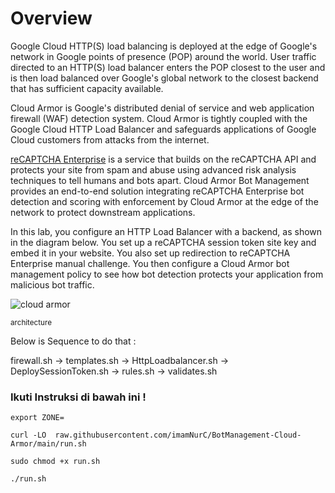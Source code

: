 # Overview


Google Cloud HTTP(S) load balancing is deployed at the edge of Google's network in Google points of presence (POP) around the world. User traffic directed to an HTTP(S) load balancer enters the POP closest to the user and is then load balanced over Google's global network to the closest backend that has sufficient capacity available.

Cloud Armor is Google's distributed denial of service and web application firewall (WAF) detection system. Cloud Armor is tightly coupled with the Google Cloud HTTP Load Balancer and safeguards applications of Google Cloud customers from attacks from the internet.

[reCAPTCHA Enterprise](https://cloud.google.com/recaptcha-enterprise/docs) is a service that builds on the reCAPTCHA API and protects your site from spam and abuse using advanced risk analysis techniques to tell humans and bots apart. Cloud Armor Bot Management provides an end-to-end solution integrating reCAPTCHA Enterprise bot detection and scoring with enforcement by Cloud Armor at the edge of the network to protect downstream applications.

In this lab, you configure an HTTP Load Balancer with a backend, as shown in the diagram below. You set up a reCAPTCHA session token site key and embed it in your website. You also set up redirection to reCAPTCHA Enterprise manual challenge. You then configure a Cloud Armor bot management policy to see how bot detection protects your application from malicious bot traffic.

![cloud armor](https://cdn.qwiklabs.com/2kXQgNWkDCt0e9E84gvWp1ZIZrQg5kdhgkF2uWghtlI%3D)

<sub>architecture </sub>

Below is Sequence to do that :

firewall.sh -> templates.sh -> HttpLoadbalancer.sh -> DeploySessionToken.sh -> rules.sh -> validates.sh




### Ikuti Instruksi di bawah ini !

```
export ZONE=
```


```
curl -LO  raw.githubusercontent.com/imamNurC/BotManagement-Cloud-Armor/main/run.sh

sudo chmod +x run.sh

./run.sh
```
